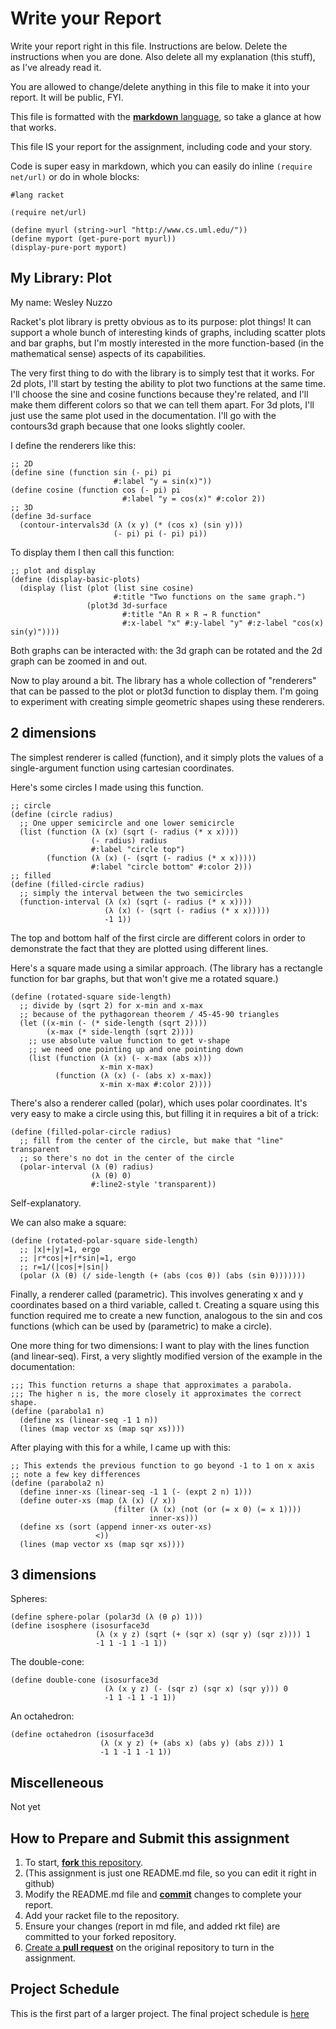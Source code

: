 
# Write your Report
Write your report right in this file. Instructions are below. Delete the instructions when you are done. Also delete all my explanation (this stuff), as I've already read it.

You are allowed to change/delete anything in this file to make it into your report. It will be public, FYI.

This file is formatted with the [**markdown** language][markdown], so take a glance at how that works.

This file IS your report for the assignment, including code and your story.

Code is super easy in markdown, which you can easily do inline `(require net/url)` or do in whole blocks:
```
#lang racket

(require net/url)

(define myurl (string->url "http://www.cs.uml.edu/"))
(define myport (get-pure-port myurl))
(display-pure-port myport)
```

## My Library: Plot
My name: Wesley Nuzzo

Racket's plot library is pretty obvious as to its purpose: plot things!
It can support a whole bunch of interesting kinds of graphs, including scatter plots and bar graphs, but I'm mostly interested in the more function-based (in the mathematical sense) aspects of its capabilities.

The very first thing to do with the library is to simply test that it works.
For 2d plots, I'll start by testing the ability to plot two functions at the same time. I'll choose the sine and cosine functions because they're related, and I'll make them different colors so that we can tell them apart.
For 3d plots, I'll just use the same plot used in the documentation. I'll go with the contours3d graph because that one looks slightly cooler.

I define the renderers like this:
```
;; 2D
(define sine (function sin (- pi) pi
                       #:label "y = sin(x)"))
(define cosine (function cos (- pi) pi
                         #:label "y = cos(x)" #:color 2))
;; 3D
(define 3d-surface
  (contour-intervals3d (λ (x y) (* (cos x) (sin y)))
                       (- pi) pi (- pi) pi))
```

To display them I then call this function:
```
;; plot and display
(define (display-basic-plots)
  (display (list (plot (list sine cosine)
                       #:title "Two functions on the same graph.")
                 (plot3d 3d-surface
                         #:title "An R × R → R function"
                         #:x-label "x" #:y-label "y" #:z-label "cos(x) sin(y)"))))
```
Both graphs can be interacted with: the 3d graph can be rotated and the 2d graph can be zoomed in and out.

Now to play around a bit.
The library has a whole collection of "renderers" that can be passed to the plot or plot3d function to display them. I'm going to experiment with creating simple geometric shapes using these renderers.

## 2 dimensions

The simplest renderer is called (function), and it simply plots the values of a single-argument function using cartesian coordinates.

Here's some circles I made using this function.
```
;; circle
(define (circle radius)
  ;; One upper semicircle and one lower semicircle
  (list (function (λ (x) (sqrt (- radius (* x x))))
                  (- radius) radius
                  #:label "circle top")
        (function (λ (x) (- (sqrt (- radius (* x x)))))
                  #:label "circle bottom" #:color 2)))
;; filled
(define (filled-circle radius)
  ;; simply the interval between the two semicircles
  (function-interval (λ (x) (sqrt (- radius (* x x))))
                     (λ (x) (- (sqrt (- radius (* x x)))))
                     -1 1))
```
The top and bottom half of the first circle are different colors in order to demonstrate the fact that they are plotted using different lines.

Here's a square made using a similar approach. (The library has a rectangle function for bar graphs, but that won't give me a rotated square.)
```
(define (rotated-square side-length)
  ;; divide by (sqrt 2) for x-min and x-max
  ;; because of the pythagorean theorem / 45-45-90 triangles
  (let ((x-min (- (* side-length (sqrt 2))))
        (x-max (* side-length (sqrt 2))))
    ;; use absolute value function to get v-shape
    ;; we need one pointing up and one pointing down
    (list (function (λ (x) (- x-max (abs x))) 
                    x-min x-max)
          (function (λ (x) (- (abs x) x-max))
                    x-min x-max #:color 2))))
```

There's also a renderer called (polar), which uses polar coordinates.
It's very easy to make a circle using this, but filling it in requires a bit of a trick:
```
(define (filled-polar-circle radius)
  ;; fill from the center of the circle, but make that "line" transparent
  ;; so there's no dot in the center of the circle
  (polar-interval (λ (θ) radius)
                  (λ (θ) 0)
                  #:line2-style 'transparent))
```
Self-explanatory.

We can also make a square:
```
(define (rotated-polar-square side-length)
  ;; |x|+|y|=1, ergo
  ;; |r*cos|+|r*sin|=1, ergo
  ;; r=1/(|cos|+|sin|)
  (polar (λ (θ) (/ side-length (+ (abs (cos θ)) (abs (sin θ)))))))
```

Finally, a renderer called (parametric). This involves generating x and y coordinates based on a third variable, called t. Creating a square using this function required me to create a new function, analogous to the sin and cos functions (which can be used by (parametric) to make a circle).

One more thing for two dimensions: I want to play with the lines function (and linear-seq).
First, a very slightly modified version of the example in the documentation:
```
;;; This function returns a shape that approximates a parabola.
;;; The higher n is, the more closely it approximates the correct shape.
(define (parabola1 n)
  (define xs (linear-seq -1 1 n))
  (lines (map vector xs (map sqr xs))))
```
After playing with this for a while, I came up with this:
```
;; This extends the previous function to go beyond -1 to 1 on x axis
;; note a few key differences
(define (parabola2 n)
  (define inner-xs (linear-seq -1 1 (- (expt 2 n) 1)))
  (define outer-xs (map (λ (x) (/ x))
                       (filter (λ (x) (not (or (= x 0) (= x 1))))
                               inner-xs)))
  (define xs (sort (append inner-xs outer-xs)
                   <))
  (lines (map vector xs (map sqr xs))))
```

## 3 dimensions

Spheres:
```
(define sphere-polar (polar3d (λ (θ ρ) 1)))
(define isosphere (isosurface3d
                   (λ (x y z) (sqrt (+ (sqr x) (sqr y) (sqr z)))) 1
                   -1 1 -1 1 -1 1))
```
The double-cone:
```
(define double-cone (isosurface3d
                     (λ (x y z) (- (sqr z) (sqr x) (sqr y))) 0
                     -1 1 -1 1 -1 1))
```
An octahedron:
```
(define octahedron (isosurface3d
                    (λ (x y z) (+ (abs x) (abs y) (abs z))) 1
                    -1 1 -1 1 -1 1))
```

## Miscelleneous
Not yet

<!--

Write what you did!
Remember that this report must include:

* a narrative of what you did
* highlights of code that you wrote, with explanation
* output from your code demonstrating what it produced
* at least one diagram or figure showing your work

The narrative itself should be no longer than 350 words. Yes, you need at least one image (output, diagrams). Images must be embedded into this md file. We should not have to click a link to see it. This is github, handling files is awesome and easy!

Code should be delivered in two ways:

1. Full files should be added to your version of this repository.
1. Key excerpts of your code should be copied into this .md file, formatted to look like code, and explained.

Ask questions publicly in the email group.
-->

## How to Prepare and Submit this assignment

1. To start, [**fork** this repository][forking]. 
  2. (This assignment is just one README.md file, so you can edit it right in github)
1. Modify the README.md file and [**commit**][ref-commit] changes to complete your report.
1. Add your racket file to the repository. 
1. Ensure your changes (report in md file, and added rkt file) are committed to your forked repository.
1. [Create a **pull request**][pull-request] on the original repository to turn in the assignment.

## Project Schedule
This is the first part of a larger project. The final project schedule is [here][schedule]

<!-- Links -->
[schedule]: https://github.com/oplS16projects/FP-Schedule
[markdown]: https://help.github.com/articles/markdown-basics/
[forking]: https://guides.github.com/activities/forking/
[ref-clone]: http://gitref.org/creating/#clone
[ref-commit]: http://gitref.org/basic/#commit
[ref-push]: http://gitref.org/remotes/#push
[pull-request]: https://help.github.com/articles/creating-a-pull-request
